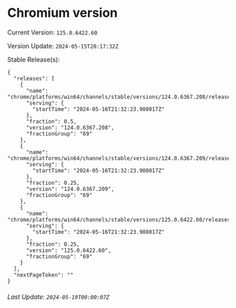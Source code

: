 # Chromium version

Current Version: `125.0.6422.60`

Version Update: `2024-05-15T20:17:32Z`

Stable Release(s):
```
{
  "releases": [
    {
      "name": "chrome/platforms/win64/channels/stable/versions/124.0.6367.208/releases/1715895143",
      "serving": {
        "startTime": "2024-05-16T21:32:23.908017Z"
      },
      "fraction": 0.5,
      "version": "124.0.6367.208",
      "fractionGroup": "69"
    },
    {
      "name": "chrome/platforms/win64/channels/stable/versions/124.0.6367.209/releases/1715895143",
      "serving": {
        "startTime": "2024-05-16T21:32:23.908017Z"
      },
      "fraction": 0.25,
      "version": "124.0.6367.209",
      "fractionGroup": "69"
    },
    {
      "name": "chrome/platforms/win64/channels/stable/versions/125.0.6422.60/releases/1715895143",
      "serving": {
        "startTime": "2024-05-16T21:32:23.908017Z"
      },
      "fraction": 0.25,
      "version": "125.0.6422.60",
      "fractionGroup": "69"
    }
  ],
  "nextPageToken": ""
}
```

###### Last Update: `2024-05-19T00:00:07Z`
        